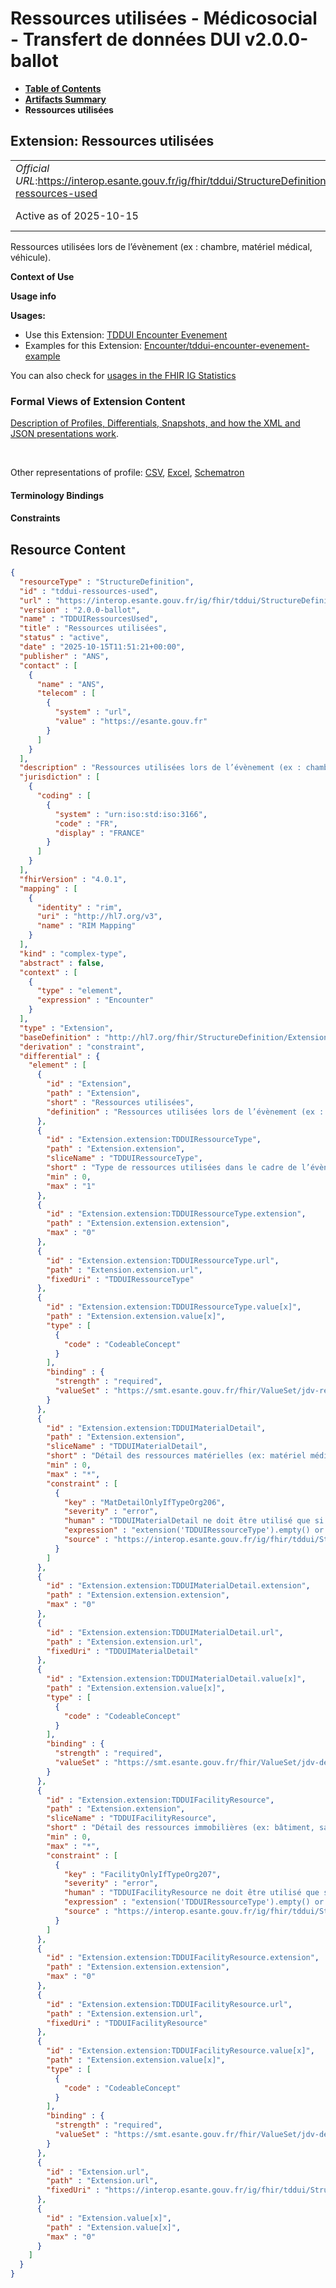 # Ressources utilisées - Médicosocial - Transfert de données DUI v2.0.0-ballot

* [**Table of Contents**](toc.md)
* [**Artifacts Summary**](artifacts.md)
* **Ressources utilisées**

## Extension: Ressources utilisées 

| | |
| :--- | :--- |
| *Official URL*:https://interop.esante.gouv.fr/ig/fhir/tddui/StructureDefinition/tddui-ressources-used | *Version*:2.0.0-ballot |
| Active as of 2025-10-15 | *Computable Name*:TDDUIRessourcesUsed |

Ressources utilisées lors de l’évènement (ex : chambre, matériel médical, véhicule).

**Context of Use**

**Usage info**

**Usages:**

* Use this Extension: [TDDUI Encounter Evenement](StructureDefinition-tddui-encounter-evenement.md)
* Examples for this Extension: [Encounter/tddui-encounter-evenement-example](Encounter-tddui-encounter-evenement-example.md)

You can also check for [usages in the FHIR IG Statistics](https://packages2.fhir.org/xig/ans.fhir.fr.tddui|current/StructureDefinition/tddui-ressources-used)

### Formal Views of Extension Content

 [Description of Profiles, Differentials, Snapshots, and how the XML and JSON presentations work](http://build.fhir.org/ig/FHIR/ig-guidance/readingIgs.html#structure-definitions). 

 

Other representations of profile: [CSV](StructureDefinition-tddui-ressources-used.csv), [Excel](StructureDefinition-tddui-ressources-used.xlsx), [Schematron](StructureDefinition-tddui-ressources-used.sch) 

#### Terminology Bindings

#### Constraints



## Resource Content

```json
{
  "resourceType" : "StructureDefinition",
  "id" : "tddui-ressources-used",
  "url" : "https://interop.esante.gouv.fr/ig/fhir/tddui/StructureDefinition/tddui-ressources-used",
  "version" : "2.0.0-ballot",
  "name" : "TDDUIRessourcesUsed",
  "title" : "Ressources utilisées",
  "status" : "active",
  "date" : "2025-10-15T11:51:21+00:00",
  "publisher" : "ANS",
  "contact" : [
    {
      "name" : "ANS",
      "telecom" : [
        {
          "system" : "url",
          "value" : "https://esante.gouv.fr"
        }
      ]
    }
  ],
  "description" : "Ressources utilisées lors de l’évènement (ex : chambre, matériel médical, véhicule).",
  "jurisdiction" : [
    {
      "coding" : [
        {
          "system" : "urn:iso:std:iso:3166",
          "code" : "FR",
          "display" : "FRANCE"
        }
      ]
    }
  ],
  "fhirVersion" : "4.0.1",
  "mapping" : [
    {
      "identity" : "rim",
      "uri" : "http://hl7.org/v3",
      "name" : "RIM Mapping"
    }
  ],
  "kind" : "complex-type",
  "abstract" : false,
  "context" : [
    {
      "type" : "element",
      "expression" : "Encounter"
    }
  ],
  "type" : "Extension",
  "baseDefinition" : "http://hl7.org/fhir/StructureDefinition/Extension",
  "derivation" : "constraint",
  "differential" : {
    "element" : [
      {
        "id" : "Extension",
        "path" : "Extension",
        "short" : "Ressources utilisées",
        "definition" : "Ressources utilisées lors de l’évènement (ex : chambre, matériel médical, véhicule)."
      },
      {
        "id" : "Extension.extension:TDDUIRessourceType",
        "path" : "Extension.extension",
        "sliceName" : "TDDUIRessourceType",
        "short" : "Type de ressources utilisées dans le cadre de l’évènement (matériel, immobilier, véhicule).",
        "min" : 0,
        "max" : "1"
      },
      {
        "id" : "Extension.extension:TDDUIRessourceType.extension",
        "path" : "Extension.extension.extension",
        "max" : "0"
      },
      {
        "id" : "Extension.extension:TDDUIRessourceType.url",
        "path" : "Extension.extension.url",
        "fixedUri" : "TDDUIRessourceType"
      },
      {
        "id" : "Extension.extension:TDDUIRessourceType.value[x]",
        "path" : "Extension.extension.value[x]",
        "type" : [
          {
            "code" : "CodeableConcept"
          }
        ],
        "binding" : {
          "strength" : "required",
          "valueSet" : "https://smt.esante.gouv.fr/fhir/ValueSet/jdv-ressource-utilisee-cisis"
        }
      },
      {
        "id" : "Extension.extension:TDDUIMaterialDetail",
        "path" : "Extension.extension",
        "sliceName" : "TDDUIMaterialDetail",
        "short" : "Détail des ressources matérielles (ex: matériel médical, pédagogique)",
        "min" : 0,
        "max" : "*",
        "constraint" : [
          {
            "key" : "MatDetailOnlyIfTypeOrg206",
            "severity" : "error",
            "human" : "TDDUIMaterialDetail ne doit être utilisé que si TDDUIRessourceType vaut ORG-206 ou n'est pas renseigné.",
            "expression" : "extension('TDDUIRessourceType').empty() or extension('TDDUIRessourceType').value.coding.code = 'ORG-206'",
            "source" : "https://interop.esante.gouv.fr/ig/fhir/tddui/StructureDefinition/tddui-ressources-used"
          }
        ]
      },
      {
        "id" : "Extension.extension:TDDUIMaterialDetail.extension",
        "path" : "Extension.extension.extension",
        "max" : "0"
      },
      {
        "id" : "Extension.extension:TDDUIMaterialDetail.url",
        "path" : "Extension.extension.url",
        "fixedUri" : "TDDUIMaterialDetail"
      },
      {
        "id" : "Extension.extension:TDDUIMaterialDetail.value[x]",
        "path" : "Extension.extension.value[x]",
        "type" : [
          {
            "code" : "CodeableConcept"
          }
        ],
        "binding" : {
          "strength" : "required",
          "valueSet" : "https://smt.esante.gouv.fr/fhir/ValueSet/jdv-detail-materiel-specialise-cisis"
        }
      },
      {
        "id" : "Extension.extension:TDDUIFacilityResource",
        "path" : "Extension.extension",
        "sliceName" : "TDDUIFacilityResource",
        "short" : "Détail des ressources immobilières (ex: bâtiment, salle, chambre)",
        "min" : 0,
        "max" : "*",
        "constraint" : [
          {
            "key" : "FacilityOnlyIfTypeOrg207",
            "severity" : "error",
            "human" : "TDDUIFacilityResource ne doit être utilisé que si TDDUIRessourceType vaut ORG-207 ou n'est pas renseigné.",
            "expression" : "extension('TDDUIRessourceType').empty() or extension('TDDUIRessourceType').value.coding.code = 'ORG-207'",
            "source" : "https://interop.esante.gouv.fr/ig/fhir/tddui/StructureDefinition/tddui-ressources-used"
          }
        ]
      },
      {
        "id" : "Extension.extension:TDDUIFacilityResource.extension",
        "path" : "Extension.extension.extension",
        "max" : "0"
      },
      {
        "id" : "Extension.extension:TDDUIFacilityResource.url",
        "path" : "Extension.extension.url",
        "fixedUri" : "TDDUIFacilityResource"
      },
      {
        "id" : "Extension.extension:TDDUIFacilityResource.value[x]",
        "path" : "Extension.extension.value[x]",
        "type" : [
          {
            "code" : "CodeableConcept"
          }
        ],
        "binding" : {
          "strength" : "required",
          "valueSet" : "https://smt.esante.gouv.fr/fhir/ValueSet/jdv-detail-ressource-immobiliere-utilisee-cisis"
        }
      },
      {
        "id" : "Extension.url",
        "path" : "Extension.url",
        "fixedUri" : "https://interop.esante.gouv.fr/ig/fhir/tddui/StructureDefinition/tddui-ressources-used"
      },
      {
        "id" : "Extension.value[x]",
        "path" : "Extension.value[x]",
        "max" : "0"
      }
    ]
  }
}

```
